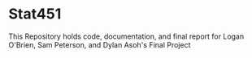 # Stat451
This Repository holds code, documentation, and final report for Logan O'Brien, Sam Peterson, and Dylan Asoh's Final Project
